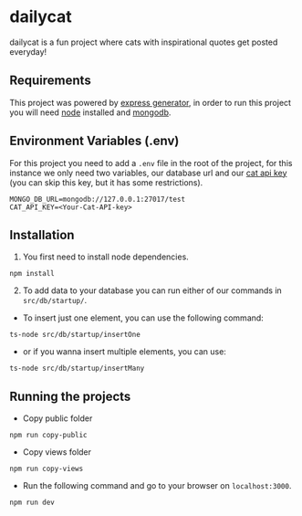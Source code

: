 # dailycat

dailycat is a fun project where cats with inspirational quotes get posted everyday!

## Requirements

This project was powered by [express generator](https://expressjs.com/en/starter/generator.html), in order to run this project you will need [node](https://nodejs.org/en/) installed and [mongodb](https://www.mongodb.com/).

## Environment Variables (.env)

For this project you need to add a `.env` file in the root of the project, for this instance we only need two variables, our database url and our [cat api key](https://thecatapi.com/) (you can skip this key, but it has some restrictions).

```env
MONGO_DB_URL=mongodb://127.0.0.1:27017/test
CAT_API_KEY=<Your-Cat-API-key>
```

## Installation

1.  You first need to install node dependencies.

```console
npm install
```

2.  To add data to your database you can run either of our commands in `src/db/startup/`.

- To insert just one element, you can use the following command:

```console
ts-node src/db/startup/insertOne
```

- or if you wanna insert multiple elements, you can use:

```console
ts-node src/db/startup/insertMany
```

## Running the projects

- Copy public folder

```console
npm run copy-public
```

- Copy views folder

```console
npm run copy-views
```
- Run the following command and go to your browser on `localhost:3000`.

```console
npm run dev
```
